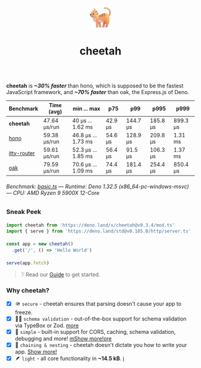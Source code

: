 <div align='center'>
  <img src='https://github.com/azurystudio/cheetah/blob/dev/cat.png?raw=true' width='64px' />
  <h1>cheetah</h1>
</div>

<br />
<br />

**cheetah** is ***~30% faster*** than hono, which is supposed to be the fastest JavaScript framework, and ***~70% faster*** than oak, the Express.js of Deno.

[//]: benchmarkstart

| Benchmark | Time (avg) | min ... max | p75 | p99 | p995 | p999 |
| --- | --- | --- | --- | --- | --- | --- |
| **cheetah** | 47.64 µs/run | 40 µs ... 1.62 ms | 42.9 µs | 144.7 µs | 185.8 µs | 899.3 µs |
| [hono](https://github.com/honojs/hono) | 59.38 µs/run | 46.8 µs ... 1.73 ms | 54.6 µs | 128.9 µs | 209.8 µs | 1.31 ms |
| [itty-router](https://github.com/kwhitley/itty-router) | 59.61 µs/run | 52.3 µs ... 1.85 ms | 56.4 µs | 91.5 µs | 106.3 µs | 1.37 ms |
| [oak](https://github.com/oakserver/oak) | 79.59 µs/run | 70.6 µs ... 1.09 ms | 74.4 µs | 181.4 µs | 254.4 µs | 850.4 µs |

###### Benchmark: [basic.ts](https://github.com/azurystudio/cheetah/blob/dev/benchmark/basic.ts) — Runtime: Deno 1.32.5 (x86_64-pc-windows-msvc) — CPU: AMD Ryzen 9 5900X 12-Core

[//]: benchmarkend

### Sneak Peek

```ts
import cheetah from 'https://deno.land/x/cheetah@v0.3.4/mod.ts'
import { serve } from 'https://deno.land/std@v0.185.0/http/server.ts'

const app = new cheetah()
  .get('/', () => 'Hello World')

serve(app.fetch)
```

> ❔ Read our [Guide](https://github.com/azurystudio/cheetah/blob/dev/guide/index.md) to get started.

### Why cheetah?

- [x] 🪖 `secure` - cheetah ensures that parsing doesn't cause your app to freeze.
- [x] 🧙‍♂️ `schema validation` - out-of-the-box support for schema validation via TypeBox or Zod. [more](https://github.com/azurystudio/cheetah/blob/dev/guide/reasons/schema_validation.md)
- [x] 💎 `simple` - built-in support for CORS, caching, schema validation, debugging and more! [mShow more!ore](https://github.com/azurystudio/cheetah/blob/dev/guide/reasons/simple.md)
- [x] 🪹 `chaining & nesting` - cheetah doesn't dictate you how to write your app. [Show more!](https://github.com/azurystudio/cheetah/blob/dev/guide/reasons/chaining_and_nesting.md)
- [x] 🪶 `light` - all core functionality in **~14.5 kB**. [i](https://github.com/azurystudio/cheetah/blob/dev/guide/reasons/light.md)

